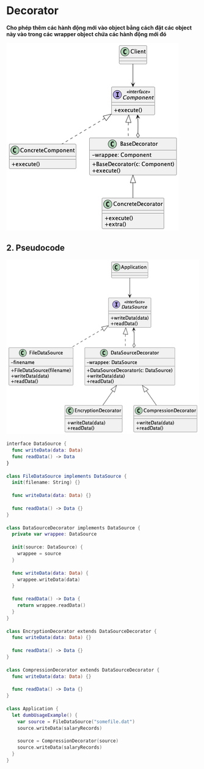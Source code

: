 # Decorator
**Cho phép thêm các hành động mới vào object bằng cách đặt các object này vào trong các wrapper object chứa các hành động mới đó**

![Decorator structure](/out//00.diagrams/02.design-parterns/02.structural-parterns/decorator_structure/Decorator%20Structure.png)

## 2. Pseudocode
![Decorator Pseudocode](/out//00.diagrams/02.design-parterns/02.structural-parterns/decorator_pseudo_code/Decorator%20Pseudocode.png)

```swift
interface DataSource {
  func writeData(data: Data)
  func readData() -> Data
}

class FileDataSource implements DataSource {
  init(filename: String) {}

  func writeData(data: Data) {}

  func readData() -> Data {}
}

class DataSourceDecorator implements DataSource {
  private var wrappee: DataSource

  init(source: DataSource) {
    wrappee = source
  }

  func writeData(data: Data) {
    wrappee.writeData(data)
  }

  func readData() -> Data {
    return wrappee.readData()
  }
}

class EncryptionDecorator extends DataSourceDecorator {
  func writeData(data: Data) {}

  func readData() -> Data {}
}

class CompressionDecorator extends DataSourceDecorator {
  func writeData(data: Data) {}

  func readData() -> Data {}
}

class Application {
  let dumbUsageExample() {
    var source = FileDataSource("somefile.dat")
    source.writeData(salaryRecords)

    source = CompressionDecorator(source)
    source.writeData(salaryRecords)
  }
}
```
